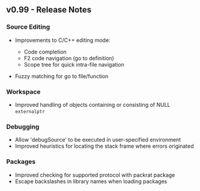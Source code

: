 
## v0.99 - Release Notes

### Source Editing

* Improvements to C/C++ editing mode:
    - Code completion
    - F2 code navigation (go to definition)
    - Scope tree for quick intra-file navigation
    
* Fuzzy matching for go to file/function

### Workspace

* Improved handling of objects containing or consisting of NULL `externalptr`

### Debugging

* Allow 'debugSource' to be executed in user-specified environment
* Improved heuristics for locating the stack frame where errors originated

### Packages

* Improved checking for supported protocol with packrat package
* Escape backslashes in library names when loading packages

